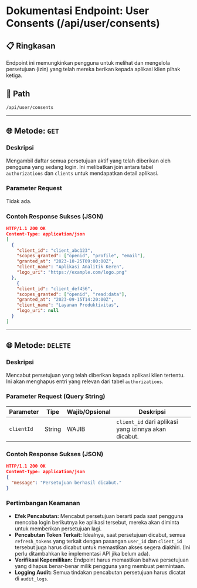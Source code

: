 # Dokumentasi Endpoint: User Consents (/api/user/consents)

## 📋 Ringkasan

Endpoint ini memungkinkan pengguna untuk melihat dan mengelola persetujuan (izin) yang telah mereka berikan kepada aplikasi klien pihak ketiga.

## 🔗 Path

`/api/user/consents`

---

## 🌐 Metode: `GET`

### Deskripsi
Mengambil daftar semua persetujuan aktif yang telah diberikan oleh pengguna yang sedang login. Ini melibatkan join antara tabel `authorizations` dan `clients` untuk mendapatkan detail aplikasi.

### Parameter Request
Tidak ada.

### Contoh Response Sukses (JSON)
```json
HTTP/1.1 200 OK
Content-Type: application/json
[
  {
    "client_id": "client_abc123",
    "scopes_granted": ["openid", "profile", "email"],
    "granted_at": "2023-10-25T09:00:00Z",
    "client_name": "Aplikasi Analitik Keren",
    "logo_uri": "https://example.com/logo.png"
  },
    {
    "client_id": "client_def456",
    "scopes_granted": ["openid", "read:data"],
    "granted_at": "2023-09-15T14:20:00Z",
    "client_name": "Layanan Produktivitas",
    "logo_uri": null
  }
]
```

---

## 🌐 Metode: `DELETE`

### Deskripsi
Mencabut persetujuan yang telah diberikan kepada aplikasi klien tertentu. Ini akan menghapus entri yang relevan dari tabel `authorizations`.

### Parameter Request (Query String)
| Parameter  | Tipe   | Wajib/Opsional | Deskripsi                                     |
|------------|--------|----------------|-----------------------------------------------|
| `clientId` | String | WAJIB          | `client_id` dari aplikasi yang izinnya akan dicabut. |

### Contoh Response Sukses (JSON)
```json
HTTP/1.1 200 OK
Content-Type: application/json
{
  "message": "Persetujuan berhasil dicabut."
}
```

### Pertimbangan Keamanan
*   **Efek Pencabutan:** Mencabut persetujuan berarti pada saat pengguna mencoba login berikutnya ke aplikasi tersebut, mereka akan diminta untuk memberikan persetujuan lagi.
*   **Pencabutan Token Terkait:** Idealnya, saat persetujuan dicabut, semua `refresh_tokens` yang terkait dengan pasangan `user_id` dan `client_id` tersebut juga harus dicabut untuk memastikan akses segera diakhiri. (Ini perlu ditambahkan ke implementasi API jika belum ada).
*   **Verifikasi Kepemilikan:** Endpoint harus memastikan bahwa persetujuan yang dihapus benar-benar milik pengguna yang membuat permintaan.
*   **Logging Audit:** Semua tindakan pencabutan persetujuan harus dicatat di `audit_logs`.
